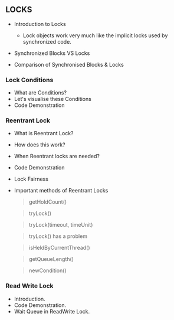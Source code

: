 ## LOCKS

* Introduction to Locks
    - Lock objects work very much like the implicit locks used by synchronized code.

* Synchronized Blocks VS Locks
* Comparison of Synchronised Blocks & Locks

### Lock Conditions

* What are Conditions?
* Let's visualise these Conditions
* Code Demonstration

### Reentrant Lock

* What is Reentrant Lock?
* How does this work?
* When Reentrant locks are needed?
* Code Demonstration
* Lock Fairness
* Important methods of Reentrant Locks
  > getHoldCount()

  > tryLock()

  > tryLock(timeout, timeUnit)

  > tryLock() has a problem

  > isHeldByCurrentThread()

  > getQueueLength()

  > newCondition()

### Read Write Lock

* Introduction.
* Code Demonstration.
* Wait Queue in ReadWrite Lock.
